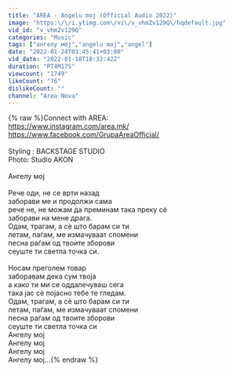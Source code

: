 ```yaml
---
title: "AREA - Angelu moj (Official Audio 2022)"
image: "https:\/\/i.ytimg.com\/vi\/v_vhmZv129Q\/hqdefault.jpg"
vid_id: "v_vhmZv129Q"
categories: "Music"
tags: ["ангелу мој","angelu moj","angel"]
date: "2022-01-24T03:45:41+03:00"
vid_date: "2022-01-18T18:32:42Z"
duration: "PT4M17S"
viewcount: "1749"
likeCount: "76"
dislikeCount: ""
channel: "Area Nova"
---
```

{% raw %}Connect with AREA:<br /><a rel="nofollow" target="blank" href="https://www.instagram.com/area.mk/">https://www.instagram.com/area.mk/</a><br /><a rel="nofollow" target="blank" href="https://www.facebook.com/GrupaAreaOfficial/">https://www.facebook.com/GrupaAreaOfficial/</a><br /><br />Styling : BACKSTAGE STUDIO <br />Photo: Studio AKON<br /><br />Ангелу мој<br /><br />Рече оди, не се врти назад<br />заборави ме и продолжи сама<br />рече не, не можам да преминам така преку сè<br />заборави на мене драга.<br />Одам, трагам, а сè што барам си ти<br />летам, паѓам, ме измачуваат спомени<br />песна раѓам од твоите зборови<br />сеуште ти светла точка си.<br /><br />Носам преголем товар<br />заборавам дека сум твоја<br />а како ти ми се оддалечуваш сега<br />така јас сè појасно тебе те гледам.<br />Одам, трагам, а сè што барам си ти<br />летам, паѓам, ме измачуваат спомени<br />песна раѓам од твоите зборови<br />сеуште ти светла точка си<br />Ангелу мој<br />Ангелу мој<br />Ангелу мој<br />Ангелу мој...{% endraw %}
